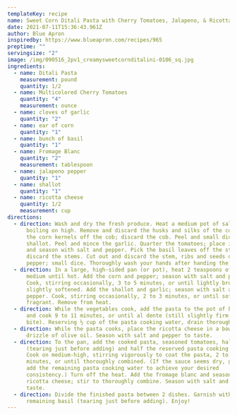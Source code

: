 ```yaml
---
templateKey: recipe
name: Sweet Corn Ditali Pasta with Cherry Tomatoes, Jalapeno, & Ricotta Cheese
date: 2021-07-11T15:36:43.961Z
author: Blue Apron
inspiredby: https://www.blueapron.com/recipes/965
preptime: ""
servingsize: "2"
image: /img/090516_2pv1_creamysweetcornditalini-0106_sq.jpg
ingredients:
  - name: Ditali Pasta
    measurement: pound
    quantity: 1/2
  - name: Multicolored Cherry Tomatoes
    quantity: "4"
    measurement: ounce
  - name: cloves of garlic
    quantity: "2"
  - name: ear of corn
    quantity: "1"
  - name: bunch of basil
    quantity: "1"
  - name: Fromage Blanc
    quantity: "2"
    measurement: tablespoon
  - name: jalapeno pepper
    quantity: "1"
  - name: shallot
    quantity: "1"
  - name: ricotta cheese
    quantity: 1/2
    measurement: cup
directions:
  - direction: Wash and dry the fresh produce. Heat a medium pot of salted water to
      boiling on high. Remove and discard the husks and silks of the corn. Cut
      the corn kernels off the cob; discard the cob. Peel and small dice the
      shallot. Peel and mince the garlic. Quarter the tomatoes; place in a bowl
      and season with salt and pepper. Pick the basil leaves off the stems;
      discard the stems. Cut out and discard the stem, ribs and seeds of the
      pepper; small dice. Thoroughly wash your hands after handing the pepper.
  - direction: In a large, high-sided pan (or pot), heat 2 teaspoons of olive oil on
      medium until hot. Add the corn and pepper; season with salt and pepper.
      Cook, stirring occasionally, 3 to 5 minutes, or until lightly browned and
      slightly softened. Add the shallot and garlic; season with salt and
      pepper. Cook, stirring occasionally, 2 to 3 minutes, or until softened and
      fragrant. Remove from heat.
  - direction: While the vegetables cook, add the pasta to the pot of boiling water
      and cook 9 to 11 minutes, or until al dente (still slightly firm to the
      bite). Reserving ½ cup of the pasta cooking water, drain thoroughly.
  - direction: While the pasta cooks, place the ricotta cheese in a bowl; stir in a
      drizzle of olive oil. Season with salt and pepper to taste.
  - direction: To the pan, add the cooked pasta, seasoned tomatoes, half the basil
      (tearing just before adding) and half the reserved pasta cooking water.
      Cook on medium-high, stirring vigorously to coat the pasta, 2 to 3
      minutes, or until thoroughly combined. (If the sauce seems dry, gradually
      add the remaining pasta cooking water to achieve your desired
      consistency.) Turn off the heat. Add the fromage blanc and seasoned
      ricotta cheese; stir to thoroughly combine. Season with salt and pepper to
      taste.
  - direction: Divide the finished pasta between 2 dishes. Garnish with the
      remaining basil (tearing just before adding). Enjoy!
---
```

